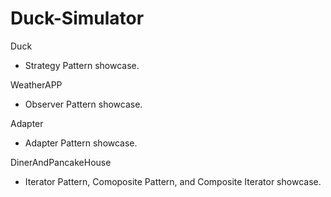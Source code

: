 # Duck-Simulator

Duck

- Strategy Pattern showcase.

WeatherAPP

- Observer Pattern showcase.

Adapter

- Adapter Pattern showcase.

DinerAndPancakeHouse

- Iterator Pattern, Comoposite Pattern, and Composite Iterator showcase.
